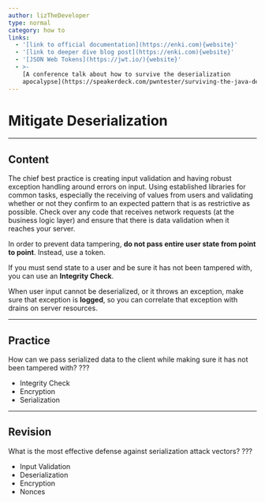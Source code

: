 ```yaml
---
author: lizTheDeveloper
type: normal
category: how to
links:
  - '[link to official documentation](https://enki.com){website}'
  - '[link to deeper dive blog post](https://enki.com){website}'
  - '[JSON Web Tokens](https://jwt.io/){website}'
  - >-
    [A conference talk about how to survive the deserialization
    apocalypse](https://speakerdeck.com/pwntester/surviving-the-java-deserialization-apocalypse){website}
---
```


# Mitigate Deserialization


---

## Content

The chief best practice is creating input validation and having robust exception handling around errors on input. Using established libraries for common tasks, especially the receiving of values from users and validating whether or not they confirm to an expected pattern that is as restrictive as possible. Check over any code that receives network requests (at the business logic layer) and ensure that there is data validation when it reaches your server.

In order to prevent data tampering, **do not pass entire user state from point to point**. Instead, use a token.

If you must send state to a user and be sure it has not been tampered with, you can use an **Integrity Check**.

When user input cannot be deserialized, or it throws an exception, make sure that exception is **logged**, so you can correlate that exception with drains on server resources.


---

## Practice

How can we pass serialized data to the client while making sure it has not been tampered with?
???

* Integrity Check
* Encryption
* Serialization


---

## Revision

What is the most effective defense against serialization attack vectors?
???

* Input Validation
* Deserialization
* Encryption
* Nonces
 
